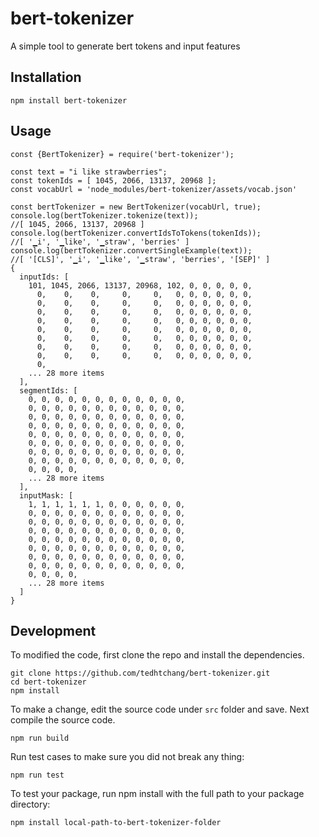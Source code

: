 # bert-tokenizer
A simple tool to generate bert tokens and input features

## Installation
```npm install bert-tokenizer```

## Usage

```
const {BertTokenizer} = require('bert-tokenizer');

const text = "i like strawberries";
const tokenIds = [ 1045, 2066, 13137, 20968 ];
const vocabUrl = 'node_modules/bert-tokenizer/assets/vocab.json'

const bertTokenizer = new BertTokenizer(vocabUrl, true);
console.log(bertTokenizer.tokenize(text));
//[ 1045, 2066, 13137, 20968 ]
console.log(bertTokenizer.convertIdsToTokens(tokenIds));
//[ '▁i', '▁like', '▁straw', 'berries' ]
console.log(bertTokenizer.convertSingleExample(text));
//[ '[CLS]', '▁i', '▁like', '▁straw', 'berries', '[SEP]' ]
{
  inputIds: [
    101, 1045, 2066, 13137, 20968, 102, 0, 0, 0, 0, 0,
      0,    0,    0,     0,     0,   0, 0, 0, 0, 0, 0,
      0,    0,    0,     0,     0,   0, 0, 0, 0, 0, 0,
      0,    0,    0,     0,     0,   0, 0, 0, 0, 0, 0,
      0,    0,    0,     0,     0,   0, 0, 0, 0, 0, 0,
      0,    0,    0,     0,     0,   0, 0, 0, 0, 0, 0,
      0,    0,    0,     0,     0,   0, 0, 0, 0, 0, 0,
      0,    0,    0,     0,     0,   0, 0, 0, 0, 0, 0,
      0,    0,    0,     0,     0,   0, 0, 0, 0, 0, 0,
      0,
    ... 28 more items
  ],
  segmentIds: [
    0, 0, 0, 0, 0, 0, 0, 0, 0, 0, 0, 0,
    0, 0, 0, 0, 0, 0, 0, 0, 0, 0, 0, 0,
    0, 0, 0, 0, 0, 0, 0, 0, 0, 0, 0, 0,
    0, 0, 0, 0, 0, 0, 0, 0, 0, 0, 0, 0,
    0, 0, 0, 0, 0, 0, 0, 0, 0, 0, 0, 0,
    0, 0, 0, 0, 0, 0, 0, 0, 0, 0, 0, 0,
    0, 0, 0, 0, 0, 0, 0, 0, 0, 0, 0, 0,
    0, 0, 0, 0, 0, 0, 0, 0, 0, 0, 0, 0,
    0, 0, 0, 0,
    ... 28 more items
  ],
  inputMask: [
    1, 1, 1, 1, 1, 1, 0, 0, 0, 0, 0, 0,
    0, 0, 0, 0, 0, 0, 0, 0, 0, 0, 0, 0,
    0, 0, 0, 0, 0, 0, 0, 0, 0, 0, 0, 0,
    0, 0, 0, 0, 0, 0, 0, 0, 0, 0, 0, 0,
    0, 0, 0, 0, 0, 0, 0, 0, 0, 0, 0, 0,
    0, 0, 0, 0, 0, 0, 0, 0, 0, 0, 0, 0,
    0, 0, 0, 0, 0, 0, 0, 0, 0, 0, 0, 0,
    0, 0, 0, 0, 0, 0, 0, 0, 0, 0, 0, 0,
    0, 0, 0, 0,
    ... 28 more items
  ]
}
```
## Development

To modified the code, first clone the repo and
install the dependencies.
```
git clone https://github.com/tedhtchang/bert-tokenizer.git
cd bert-tokenizer
npm install
```
To make a change, edit the source code under `src` folder and save.
Next compile the source code.
```
npm run build
```

Run test cases to make sure you did not break any thing:
```
npm run test
```

To test your package, run npm install with the full path to
your package directory:
```
npm install local-path-to-bert-tokenizer-folder
```
